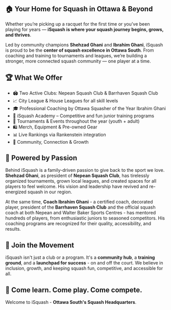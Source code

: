 ## 🏠 Your Home for Squash in Ottawa & Beyond

Whether you’re picking up a racquet for the first time or you’ve been playing
for years —
**iSquash is where your squash journey begins, grows, and thrives**.

Led by community champions **Shehzad Ghani** and **Ibrahim Ghani**, iSquash is
proud to be the **center of squash excellence in Ottawa South**. From coaching
and training to tournaments and leagues, we’re building a stronger, more
connected squash community — one player at a time.


## 🏆 What We Offer

- 🏟 Two Active Clubs: Nepean Squash Club & Barrhaven Squash Club
- 📈 City League & House Leagues for all skill levels
- 🎓 Professional Coaching by Ottawa Squasher of the Year Ibrahim Ghani
- 🎯 iSquash Academy – Competitive and fun junior training programs
- 🥇 Tournaments & Events throughout the year (youth + adult)
- 🛍️ Merch, Equipment & Pre-owned Gear
- 📊 Live Rankings via Rankenstein integration
- 🤝 Community, Connection & Growth


## 🙌 Powered by Passion

Behind iSquash is a family-driven passion to give back to the sport we love.
**Shehzad Ghani**, as president of **Nepean Squash Club**, has tirelessly
organized tournaments, grown local leagues, and created spaces for all players
to feel welcome. His vision and leadership have revived and re-energized squash
in our region.

At the same time, **Coach Ibrahim Ghani** - a certified coach, decorated
player, president of the **Barrhaven Squash Club** and the official squash
coach at both Nepean and Walter Baker Sports Centres - has mentored hundreds of
players, from enthusiastic juniors to seasoned competitors. His coaching
programs are recognized for their quality, accessibility, and results.


## 👋 Join the Movement

iSquash isn't just a club or a program. It's a **community hub**,
a **training ground**, and a **launchpad for success** - on and off the court.
We believe in inclusion, growth, and keeping squash fun, competitive, and
accessible for all.

## 🧡 Come learn. Come play. Come compete.

Welcome to iSquash - **Ottawa South's Squash Headquarters**.
